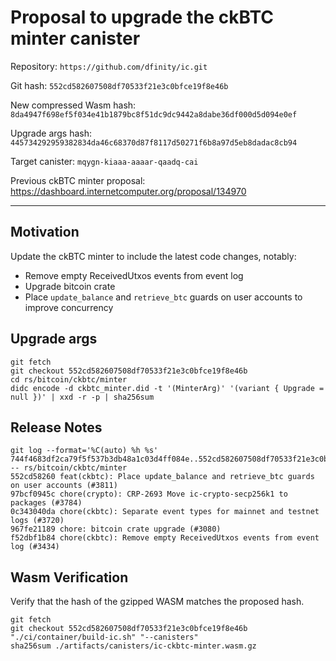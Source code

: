 # Proposal to upgrade the ckBTC minter canister

Repository: `https://github.com/dfinity/ic.git`

Git hash: `552cd582607508df70533f21e3c0bfce19f8e46b`

New compressed Wasm hash: `8da4947f698ef5f034e41b1879bc8f51dc9dc9442a8dabe36df000d5d094e0ef`

Upgrade args hash: `445734292959382834da46c68370d87f8117d50271f6b8a97d5eb8dadac8cb94`

Target canister: `mqygn-kiaaa-aaaar-qaadq-cai`

Previous ckBTC minter proposal: https://dashboard.internetcomputer.org/proposal/134970

---

## Motivation

Update the ckBTC minter to include the latest code changes, notably:

* Remove empty ReceivedUtxos events from event log
* Upgrade bitcoin crate
* Place `update_balance` and `retrieve_btc` guards on user accounts to improve concurrency

## Upgrade args

```
git fetch
git checkout 552cd582607508df70533f21e3c0bfce19f8e46b
cd rs/bitcoin/ckbtc/minter
didc encode -d ckbtc_minter.did -t '(MinterArg)' '(variant { Upgrade = null })' | xxd -r -p | sha256sum
```

## Release Notes

```
git log --format='%C(auto) %h %s' 744f4683df2ca79f5f537b3db48a1c03d4ff084e..552cd582607508df70533f21e3c0bfce19f8e46b -- rs/bitcoin/ckbtc/minter
552cd58260 feat(ckbtc): Place update_balance and retrieve_btc guards on user accounts (#3811)
97bcf0945c chore(crypto): CRP-2693 Move ic-crypto-secp256k1 to packages (#3784)
0c343040da chore(ckbtc): Separate event types for mainnet and testnet logs (#3720)
967fe21189 chore: bitcoin crate upgrade (#3080)
f52dbf1b84 chore(ckbtc): Remove empty ReceivedUtxos events from event log (#3434)
 ```

## Wasm Verification

Verify that the hash of the gzipped WASM matches the proposed hash.

```
git fetch
git checkout 552cd582607508df70533f21e3c0bfce19f8e46b
"./ci/container/build-ic.sh" "--canisters"
sha256sum ./artifacts/canisters/ic-ckbtc-minter.wasm.gz
```
